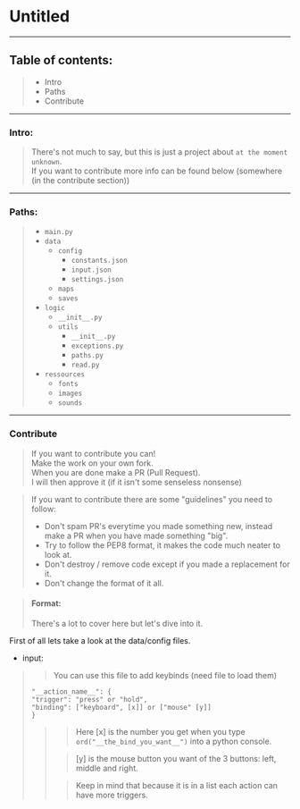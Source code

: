 # Untitled

***

## Table of contents:
>- Intro
>- Paths
>- Contribute

***
### Intro:
> There's not much to say, but this is just a project about `at the moment unknown`.  
> If you want to contribute more info can be found below (somewhere (in the contribute section))

***
### Paths:
>- `main.py`
>- `data`
>   - `config`
>       - `constants.json`
>       - `input.json`
>       - `settings.json`
>   - `maps`
>   - `saves`
>- `logic`
>   - `__init__.py`
>   - `utils`
>       - `__init__.py`
>       -  `exceptions.py`
>       - `paths.py`
>       - `read.py`
>- `ressources`
>   - `fonts`
>   - `images`
>   - `sounds`
***
### Contribute
> If you want to contribute you can!  
> Make the work on your own fork.  
> When you are done make a PR (Pull Request).  
> I will then approve it (if it isn't some senseless nonsense)

> If you want to contribute there are some "guidelines" you need to follow:
> 
>- Don't spam PR's everytime you made something new, instead make a PR when you have made something "big".
>- Try to follow the PEP8 format, it makes the code much neater to look at.
>- Don't destroy / remove code except if you made a replacement for it.
>- Don't change the format of it all.

> #### Format:
> There's a lot to cover here but let's dive into it.
 
First of all lets take a look at the data/config files. 
- input:  
>> You can use this file to add keybinds (need file to load them)
> ```
> "__action_name__": {
> "trigger": "press" or "hold",
> "binding": ["keyboard", [x]] or ["mouse" [y]]
> }
> ```
>>> Here [x] is the number you get when you type `ord("__the_bind_you_want__")` into a python console.  
>>
>>> [y] is the mouse button you want of the 3 buttons: left, middle and right.
>> 
>>> Keep in mind that because it is in a list each action can have more triggers. 